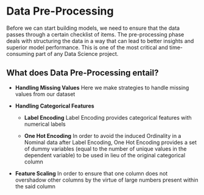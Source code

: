 # Data Pre-Processing

Before we can start building models, we need to ensure that the data passes through a certain checklist of items. The pre-processing phase deals with structuring the data in a way that can lead to better insights and superior model performance. This is one of the most critical and time-consuming part of any Data Science project.

## What does Data Pre-Processing entail?

* **Handling Missing Values**
Here we make strategies to handle missing values from our dataset

* **Handling Categorical Features**
  * **Label Encoding**
  Label Encoding provides categorical features with numerical labels
  
  * **One Hot Encoding**
  In order to avoid the induced Ordinality in a Nominal data after Label Encoding, One Hot Encoding provides a set of dummy variables (equal to the number of unique values in the dependent variable) to be used in lieu of the original categorical column

* **Feature Scaling**
In order to ensure that one column does not overshadow other columns by the virtue of large numbers present within the said column
